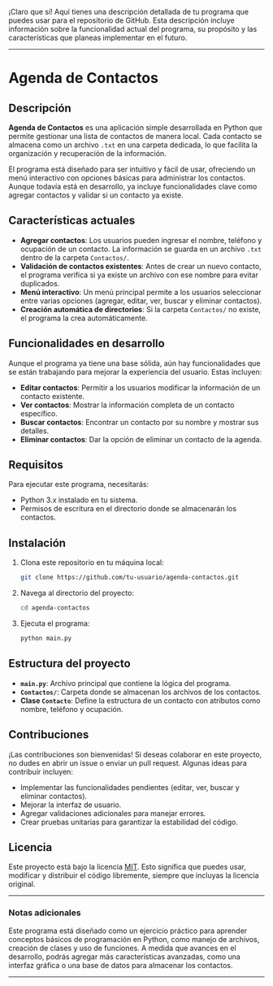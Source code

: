 ¡Claro que sí! Aquí tienes una descripción detallada de tu programa que puedes usar para el repositorio de GitHub. Esta descripción incluye información sobre la funcionalidad actual del programa, su propósito y las características que planeas implementar en el futuro.

---

# Agenda de Contactos

## Descripción

**Agenda de Contactos** es una aplicación simple desarrollada en Python que permite gestionar una lista de contactos de manera local. Cada contacto se almacena como un archivo `.txt` en una carpeta dedicada, lo que facilita la organización y recuperación de la información.

El programa está diseñado para ser intuitivo y fácil de usar, ofreciendo un menú interactivo con opciones básicas para administrar los contactos. Aunque todavía está en desarrollo, ya incluye funcionalidades clave como agregar contactos y validar si un contacto ya existe.

## Características actuales

- **Agregar contactos**: Los usuarios pueden ingresar el nombre, teléfono y ocupación de un contacto. La información se guarda en un archivo `.txt` dentro de la carpeta `Contactos/`.
- **Validación de contactos existentes**: Antes de crear un nuevo contacto, el programa verifica si ya existe un archivo con ese nombre para evitar duplicados.
- **Menú interactivo**: Un menú principal permite a los usuarios seleccionar entre varias opciones (agregar, editar, ver, buscar y eliminar contactos).
- **Creación automática de directorios**: Si la carpeta `Contactos/` no existe, el programa la crea automáticamente.

## Funcionalidades en desarrollo

Aunque el programa ya tiene una base sólida, aún hay funcionalidades que se están trabajando para mejorar la experiencia del usuario. Estas incluyen:

- **Editar contactos**: Permitir a los usuarios modificar la información de un contacto existente.
- **Ver contactos**: Mostrar la información completa de un contacto específico.
- **Buscar contactos**: Encontrar un contacto por su nombre y mostrar sus detalles.
- **Eliminar contactos**: Dar la opción de eliminar un contacto de la agenda.

## Requisitos

Para ejecutar este programa, necesitarás:

- Python 3.x instalado en tu sistema.
- Permisos de escritura en el directorio donde se almacenarán los contactos.

## Instalación

1. Clona este repositorio en tu máquina local:
   ```bash
   git clone https://github.com/tu-usuario/agenda-contactos.git
   ```
2. Navega al directorio del proyecto:
   ```bash
   cd agenda-contactos
   ```
3. Ejecuta el programa:
   ```bash
   python main.py
   ```

## Estructura del proyecto

- **`main.py`**: Archivo principal que contiene la lógica del programa.
- **`Contactos/`**: Carpeta donde se almacenan los archivos de los contactos.
- **Clase `Contacto`**: Define la estructura de un contacto con atributos como nombre, teléfono y ocupación.

## Contribuciones

¡Las contribuciones son bienvenidas! Si deseas colaborar en este proyecto, no dudes en abrir un issue o enviar un pull request. Algunas ideas para contribuir incluyen:

- Implementar las funcionalidades pendientes (editar, ver, buscar y eliminar contactos).
- Mejorar la interfaz de usuario.
- Agregar validaciones adicionales para manejar errores.
- Crear pruebas unitarias para garantizar la estabilidad del código.

## Licencia

Este proyecto está bajo la licencia [MIT](LICENSE). Esto significa que puedes usar, modificar y distribuir el código libremente, siempre que incluyas la licencia original.

---

### Notas adicionales

Este programa está diseñado como un ejercicio práctico para aprender conceptos básicos de programación en Python, como manejo de archivos, creación de clases y uso de funciones. A medida que avances en el desarrollo, podrás agregar más características avanzadas, como una interfaz gráfica o una base de datos para almacenar los contactos.

---
